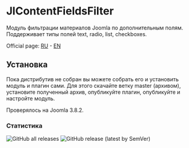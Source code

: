 # JlContentFieldsFilter
Модуль фильтрации материалов Joomla по дополнительным полям. Поддерживает типы полей text, radio, list, checkboxes.

Official page: [RU](https://joomline.ru/rasshirenija/moduli/jlcontentfieldsfilter.html) - [EN](http://joomline.org/extensions/modules-for-joomla/jlcontentfieldsfilter.html)


## Установка
Пока дистрибутив не собран вы можете собрать его и установить модуль и плагин сами. Для этого скачайте ветку master (архивом), установите полученный архив, опубликуйте плагин, опубликуйте и настройте модуль.

Проверялось на Joomla 3.8.2.

### Статистика

![GitHub all releases](https://img.shields.io/github/downloads/joomline/JlContentFieldsFilter/total?style=for-the-badge&color=blue)  ![GitHub release (latest by SemVer)](https://img.shields.io/github/downloads/Joomline/JlContentFieldsFilter/latest/total?style=for-the-badge&color=blue)
